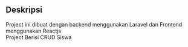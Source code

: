 ## Deskripsi
Project ini dibuat dengan backend menggunakan Laravel dan Frontend menggunakan Reactjs
<br>
Project Berisi CRUD Siswa
